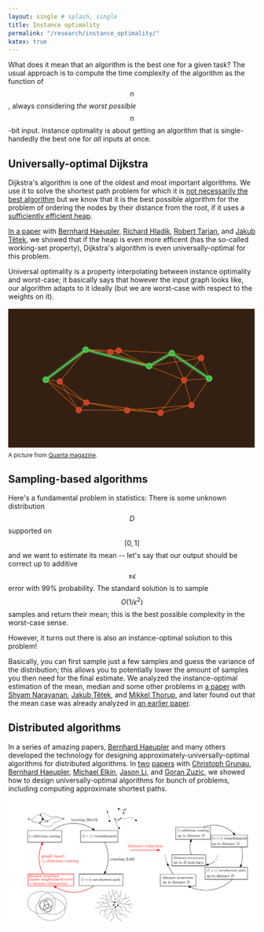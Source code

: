 ```yaml
---
layout: single # splash, single
title: Instance optimality
permalink: "/research/instance_optimality/"
katex: true
---
```


What does it mean that an algorithm is the best one for a given task? The usual approach is to compute the time complexity of the algorithm as the function of $$n$$, always considering *the worst possible* $$n$$-bit input. Instance optimality is about getting an algorithm that is single-handedly the best one for *all* inputs at once. 


<!--
## Formally 

Very formally speaking, it means that our algorithm $$A$$ satisfies this:

$$
\exists C: \forall A': \forall n: \max_{\text{$n$-bit input $I$}} \text{time}(A, I) \le C \cdot \max_{\text{$n$-bit input $I$}} \text{time}(A', I)
$$

where $$\text{time}(A, I)$$ is the time that an algorithm $$A$$ spends on an instance $$I$$. 
For example, when we say that mergesort is the best possible algorithm for sorting (in the comparison model), this is what we have in mind. 

But we could be more adventurous. In fact, why shouldn't we try to construct algorithms that are the best possible on *every single input*? Such algorithms are called instance-optimal and formally, this is what instance optimality means: 

$$
\exists C: \forall A': \forall I: \text{time}(A, I) \le C \cdot \text{time}(A', I)
$$

This definition seems extremely silly: how can we compare ourselves with algorithm *print(42)* on inputs where the output is 42? To fix that, we require in the definition of instance-optimality that $$A'$$ is correct on all inputs, not just $$I$$. But even then, how can we beat this algorithm (that hardcodes the correct answer 42 on my_favorite_input)?

```
if(input==my_favorite_input)
    print(42);
else 
    some_correct_algorithm(input);
```

In most cases, this algorithm indeed kills any hope for instance optimality, but it turns out that in many interesting scenario, checking whether *input == my_favorite_input* is too costly and we can thus keep the hope for achieving instance optimality or some variant of it. Here are some examples:
-->

## Universally-optimal Dijkstra

Dijkstra's algorithm is one of the oldest and most important algorithms. We use it to solve the shortest path problem for which it is [not necessarily the best algorithm](https://arxiv.org/abs/2307.04139) but we know that it is the best possible algorithm for the problem of ordering the nodes by their distance from the root, if it uses a [sufficiently efficient heap](https://en.wikipedia.org/wiki/Fibonacci_heap).  

[In a paper](https://arxiv.org/abs/2311.11793) with [Bernhard Haeupler](https://people.inf.ethz.ch/haeuplb/), [Richard Hladík](https://rihl.uralyx.cz/), [Robert Tarjan](https://www.cs.princeton.edu/people/profile/ret), and [Jakub Tětek](https://sites.google.com/view/jakub-tetek/), we showed that if the heap is even more efficent (has the so-called working-set property), Dijkstra's algorithm is even universally-optimal for this problem. 

Universal optimality is a property interpolating between instance optimality and worst-case; it basically says that however the input graph looks like, our algorithm adapts to it ideally (but we are worst-case with respect to the weights on it).  

[
![quanta picture](/assets/images/quanta.png "A picture from Quanta magazine")
](https://www.quantamagazine.org/computer-scientists-establish-the-best-way-to-traverse-a-graph-20241025/)
<small>A picture from [Quanta magazine](https://www.quantamagazine.org/computer-scientists-establish-the-best-way-to-traverse-a-graph-20241025/).</small>

## Sampling-based algorithms

Here's a fundamental problem in statistics: There is some unknown distribution $$D$$ supported on $$[0, 1]$$ and we want to estimate its mean -- let's say that our output should be correct up to additive $$\pm \epsilon$$ error with 99% probability. The standard solution is to sample $$O(1/\epsilon^2)$$ samples and return their mean; this is the best possible complexity in the worst-case sense. 

However, it turns out there is also an instance-optimal solution to this problem! 
<!--
Here it is:

1. $$T_1 \leftarrow 1/\epsilon, \; x_1, \dots, x_{T_1} \leftarrow$$ sample from input
3. $$\hat{\mu} \leftarrow \frac{1}{T_1} \sum_{i = 1}^{T_1} x_i, \; \hat{\sigma}^2 \leftarrow \frac{1}{T_1-1} \sum_{i = 1}^{T_1} (\hat{\mu} - x_i)^2$$
5. $$T_2 \leftarrow O(1/\epsilon + \hat{\sigma}^2/\epsilon^2)$$
6. Sample additional $$T_2$$ samples and return their mean
-->
Basically, you can first sample just a few samples and guess the variance of the distribution; this allows you to potentially lower the amount of samples you then need for the final estimate. We analyzed the instance-optimal estimation of the mean, median and some other problems in [a paper](https://arxiv.org/abs/2410.14643) with [Shyam Narayanan](https://sites.google.com/view/shyamnarayanan/home), [Jakub Tětek](https://sites.google.com/view/jakub-tetek/), and [Mikkel Thorup](http://hjemmesider.diku.dk/~mthorup/), and later found out that the mean case was already analyzed in [an earlier paper](https://epubs.siam.org/doi/abs/10.1137/S0097539797315306?download=true&journalCode=smjcat). 

## Distributed algorithms

In a series of amazing papers, [Bernhard Haeupler](https://people.inf.ethz.ch/haeuplb/) and many others developed the technology for designing approximately-universally-optimal algorithms for distributed algorithms. In [two](https://arxiv.org/abs/2204.05874) [papers](https://arxiv.org/abs/2204.08254) with [Christoph Grunau](https://people.inf.ethz.ch/cgrunau/), [Bernhard Haeupler](https://people.inf.ethz.ch/haeuplb/), [Michael Elkin](https://www.cs.bgu.ac.il/~elkinm/), [Jason Li](https://q3r.github.io/), and [Goran Zuzic](https://goranzuzic.github.io/), we showed how to design universally-optimal algorithms for bunch of problems, including computing approximate shortest paths. 

![Distributed algorithm for approximate shortest paths](/assets/images/dist_paths.png "Distributed algorithm for approximate shortest paths")